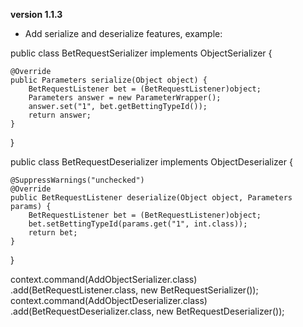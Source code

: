 **version 1.1.3**

- Add serialize and deserialize features, example: 

public class BetRequestSerializer implements ObjectSerializer {

    @Override
    public Parameters serialize(Object object) {
        BetRequestListener bet = (BetRequestListener)object;
        Parameters answer = new ParameterWrapper();
        answer.set("1", bet.getBettingTypeId());
        return answer;
    }

}

public class BetRequestDeserializer implements ObjectDeserializer {

    @SuppressWarnings("unchecked")
    @Override
    public BetRequestListener deserialize(Object object, Parameters params) {
        BetRequestListener bet = (BetRequestListener)object;
        bet.setBettingTypeId(params.get("1", int.class));
        return bet;
    }

}

context.command(AddObjectSerializer.class)
	.add(BetRequestListener.class, new BetRequestSerializer());
context.command(AddObjectDeserializer.class)
	.add(BetRequestDeserializer.class, new BetRequestDeserializer());